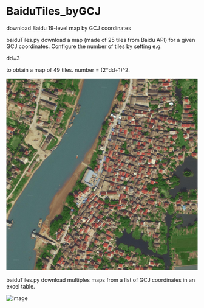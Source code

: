 # BaiduTiles_byGCJ
download Baidu 19-level map by GCJ coordinates

baiduTiles.py download a map (made of 25 tiles from Baidu API) for a given GCJ coordinates. Configure the number of tiles by setting e.g.

dd=3

to obtain a map of 49 tiles. number = (2*dd+1)^2.

![image](https://github.com/whitegreen/BaiduTiles_byGCJ/blob/main/final_map18.jpg)

baiduTiles.py download multiples maps from a list of GCJ coordinates in an excel table.

![image](https://github.com/whitegreen/BaiduTiles_byGCJ/blob/main/folder.jpg)
